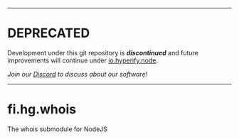 _____________________________________________________________________________________

# DEPRECATED

Development under this git repository is ***discontinued*** and future improvements 
will continue under
[io.hyperify.node](https://github.com/hyperifyio/io.hyperify.node).

*Join our [Discord](https://discord.gg/UBTrHxA78f) to discuss about our software!*

_____________________________________________________________________________________

# fi.hg.whois

The whois submodule for NodeJS
